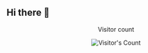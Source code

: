 ## Hi there 👋
<div align="center"> 
  <p>Visitor count</p>
  <img src="https://profile-counter.glitch.me/{Soumik29}/count.svg" alt="Visitor's Count" />
</div>
<!--
**Soumik29/Soumik29** is a ✨ _special_ ✨ repository because its `README.md` (this file) appears on your GitHub profile.

Here are some ideas to get you started:

- 🔭 I’m currently working on ...
- 🌱 I’m currently learning ...
- 👯 I’m looking to collaborate on ...
- 🤔 I’m looking for help with ...
- 💬 Ask me about ...
- 📫 How to reach me: ...
- 😄 Pronouns: ...
- ⚡ Fun fact: ...
-->
